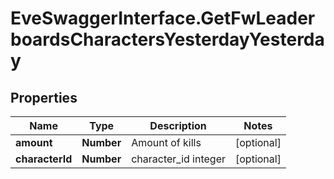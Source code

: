 # EveSwaggerInterface.GetFwLeaderboardsCharactersYesterdayYesterday

## Properties
Name | Type | Description | Notes
------------ | ------------- | ------------- | -------------
**amount** | **Number** | Amount of kills | [optional] 
**characterId** | **Number** | character_id integer | [optional] 


